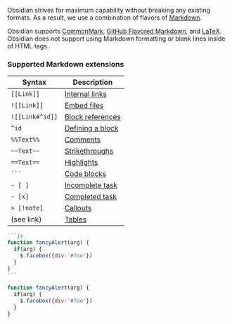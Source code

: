 Obsidian strives for maximum capability without breaking any existing formats. As a result, we use a combination of flavors of [Markdown](https://help.obsidian.md/Editing+and+formatting/Basic+formatting+syntax).

Obsidian supports [CommonMark](https://commonmark.org/), [GitHub Flavored Markdown](https://github.github.com/gfm/), and [LaTeX](https://www.latex-project.org/). Obsidian does not support using Markdown formatting or blank lines inside of HTML tags.

### Supported Markdown extensions

|Syntax|Description|
|---|---|
|`[[Link]]`|[Internal links](https://help.obsidian.md/Linking+notes+and+files/Internal+links)|
|`![[Link]]`|[Embed files](https://help.obsidian.md/Linking+notes+and+files/Embed+files)|
|`![[Link#^id]]`|[Block references](https://help.obsidian.md/Linking+notes+and+files/Internal+links#Link%20to%20a%20block%20in%20a%20note)|
|`^id`|[Defining a block](https://help.obsidian.md/Linking+notes+and+files/Internal+links#Link%20to%20a%20block%20in%20a%20note)|
|`%%Text%%`|[Comments](https://help.obsidian.md/Editing+and+formatting/Basic+formatting+syntax#Comments)|
|`~~Text~~`|[Strikethroughs](https://help.obsidian.md/Editing+and+formatting/Basic+formatting+syntax#Styling%20text)|
|`==Text==`|[Highlights](https://help.obsidian.md/Editing+and+formatting/Basic+formatting+syntax#Styling%20text)|
|` ``` `|[Code blocks](https://help.obsidian.md/Editing+and+formatting/Basic+formatting+syntax#Code%20blocks)|
|`- [ ]`|[Incomplete task](https://help.obsidian.md/Editing+and+formatting/Basic+formatting+syntax#Task%20lists)|
|`- [x]`|[Completed task](https://help.obsidian.md/Editing+and+formatting/Basic+formatting+syntax#Task%20lists)|
|`> [!note]`|[Callouts](https://help.obsidian.md/Editing+and+formatting/Callouts)|
|(see link)|[Tables](https://help.obsidian.md/Editing+and+formatting/Advanced+formatting+syntax#Tables)|

````md
```js
function fancyAlert(arg) {
  if(arg) {
    $.facebox({div:'#foo'})
  }
}
```
````

```js
function fancyAlert(arg) {
  if(arg) {
    $.facebox({div:'#foo'})
  }
}
```